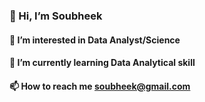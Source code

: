 ### 👋 Hi, I’m Soubheek
#### 👀 I’m interested in Data Analyst/Science
#### 🌱 I’m currently learning Data Analytical skill
#### 📫 How to reach me soubheek@gmail.com
<!--
**soubheekT/soubheekT** is a ✨ _special_ ✨ repository because its `README.md` (this file) appears on your GitHub profile.

Here are some ideas to get you started:

- 🔭 I’m currently working on ...
- 🌱 I’m currently learning ...
- 👯 I’m looking to collaborate on ...
- 🤔 I’m looking for help with ...
- 💬 Ask me about ...
- 📫 How to reach me: ...
- 😄 Pronouns: ...
- ⚡ Fun fact: ...
-->
